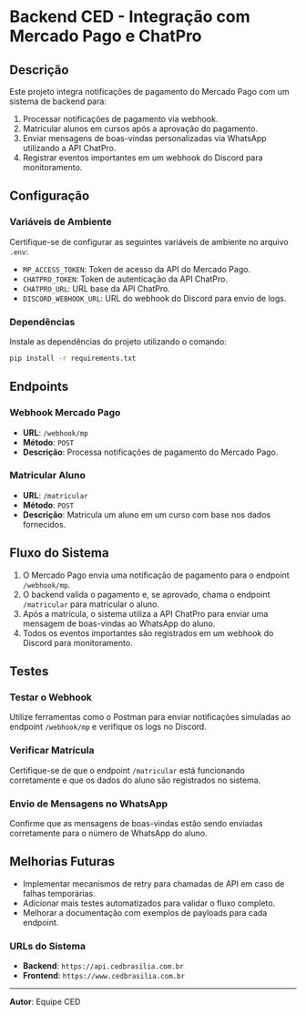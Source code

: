 # Backend CED - Integração com Mercado Pago e ChatPro

## Descrição
Este projeto integra notificações de pagamento do Mercado Pago com um sistema de backend para:
1. Processar notificações de pagamento via webhook.
2. Matricular alunos em cursos após a aprovação do pagamento.
3. Enviar mensagens de boas-vindas personalizadas via WhatsApp utilizando a API ChatPro.
4. Registrar eventos importantes em um webhook do Discord para monitoramento.

## Configuração

### Variáveis de Ambiente
Certifique-se de configurar as seguintes variáveis de ambiente no arquivo `.env`:

- `MP_ACCESS_TOKEN`: Token de acesso da API do Mercado Pago.
- `CHATPRO_TOKEN`: Token de autenticação da API ChatPro.
- `CHATPRO_URL`: URL base da API ChatPro.
- `DISCORD_WEBHOOK_URL`: URL do webhook do Discord para envio de logs.

### Dependências
Instale as dependências do projeto utilizando o comando:

```bash
pip install -r requirements.txt
```

## Endpoints

### Webhook Mercado Pago
- **URL**: `/webhook/mp`
- **Método**: `POST`
- **Descrição**: Processa notificações de pagamento do Mercado Pago.

### Matricular Aluno
- **URL**: `/matricular`
- **Método**: `POST`
- **Descrição**: Matricula um aluno em um curso com base nos dados fornecidos.

## Fluxo do Sistema
1. O Mercado Pago envia uma notificação de pagamento para o endpoint `/webhook/mp`.
2. O backend valida o pagamento e, se aprovado, chama o endpoint `/matricular` para matricular o aluno.
3. Após a matrícula, o sistema utiliza a API ChatPro para enviar uma mensagem de boas-vindas ao WhatsApp do aluno.
4. Todos os eventos importantes são registrados em um webhook do Discord para monitoramento.

## Testes

### Testar o Webhook
Utilize ferramentas como o Postman para enviar notificações simuladas ao endpoint `/webhook/mp` e verifique os logs no Discord.

### Verificar Matrícula
Certifique-se de que o endpoint `/matricular` está funcionando corretamente e que os dados do aluno são registrados no sistema.

### Envio de Mensagens no WhatsApp
Confirme que as mensagens de boas-vindas estão sendo enviadas corretamente para o número de WhatsApp do aluno.

## Melhorias Futuras
- Implementar mecanismos de retry para chamadas de API em caso de falhas temporárias.
- Adicionar mais testes automatizados para validar o fluxo completo.
- Melhorar a documentação com exemplos de payloads para cada endpoint.

### URLs do Sistema

- **Backend**: `https://api.cedbrasilia.com.br`
- **Frontend**: `https://www.cedbrasilia.com.br`

---

**Autor**: Equipe CED
